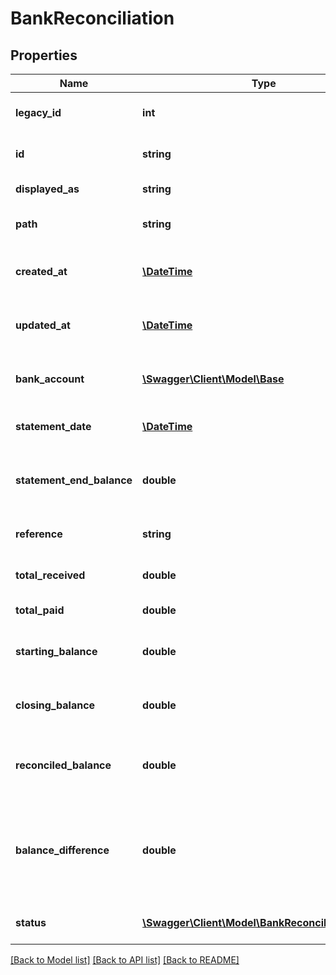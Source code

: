 # BankReconciliation

## Properties
Name | Type | Description | Notes
------------ | ------------- | ------------- | -------------
**legacy_id** | **int** | The legacy ID for the item | [optional] 
**id** | **string** | The unique identifier for the item | [optional] 
**displayed_as** | **string** | The name of the resource | [optional] 
**path** | **string** | The API path for the resource | [optional] 
**created_at** | [**\DateTime**](\DateTime.md) | The datetime when the item was created | [optional] 
**updated_at** | [**\DateTime**](\DateTime.md) | The datetime when the item was last updated | [optional] 
**bank_account** | [**\Swagger\Client\Model\Base**](Base.md) | The bank account the reconciliation relates to | [optional] 
**statement_date** | [**\DateTime**](\DateTime.md) | The date of the bank reconciliation | [optional] 
**statement_end_balance** | **double** | The statement end balance for the reconciliation | [optional] 
**reference** | **string** | A reference for the bank reconciliation | [optional] 
**total_received** | **double** | The total amount received | [optional] 
**total_paid** | **double** | The total amount paid | [optional] 
**starting_balance** | **double** | The starting balance of the bank reconciliation | [optional] 
**closing_balance** | **double** | The closing balance of the bank reconciliation | [optional] 
**reconciled_balance** | **double** | The reconciled balance of the bank reconciliation | [optional] 
**balance_difference** | **double** | The difference between the statement end balance and the reconciled balance | [optional] 
**status** | [**\Swagger\Client\Model\BankReconciliationStatus**](BankReconciliationStatus.md) | The status of the bank reconciliation | [optional] 

[[Back to Model list]](../README.md#documentation-for-models) [[Back to API list]](../README.md#documentation-for-api-endpoints) [[Back to README]](../README.md)


